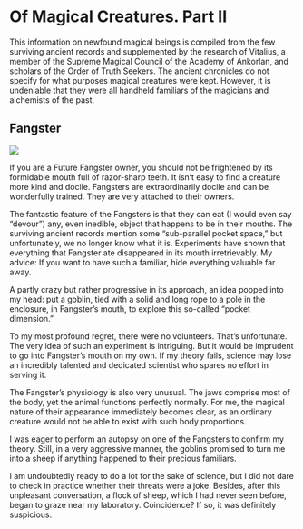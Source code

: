 # Of Magical Creatures. Part II

This information on newfound magical beings is compiled from the few surviving ancient records and supplemented by the research of Vitalius, a member of the Supreme Magical Council of the Academy of Ankorlan, and scholars of the Order of Truth Seekers. The ancient chronicles do not specify for what purposes magical creatures were kept. However, it is undeniable that they were all handheld familiars of the magicians and alchemists of the past.

## Fangster

![](zybastik.2x.png)

If you are a Future Fangster owner, you should not be frightened by its formidable mouth full of razor-sharp teeth. It isn’t easy to find a creature more kind and docile. Fangsters are extraordinarily docile and can be wonderfully trained. They are very attached to their owners.

The fantastic feature of the Fangsters is that they can eat (I would even say “devour”) any, even inedible, object that happens to be in their mouths. The surviving ancient records mention some “sub-parallel pocket space,” but unfortunately, we no longer know what it is. Experiments have shown that everything that Fangster ate disappeared in its mouth irretrievably. My advice: If you want to have such a familiar, hide everything valuable far away.

A partly crazy but rather progressive in its approach, an idea popped into my head: put a goblin, tied with a solid and long rope to a pole in the enclosure, in Fangster’s mouth, to explore this so-called “pocket dimension.”

To my most profound regret, there were no volunteers. That’s unfortunate. The very idea of such an experiment is intriguing. But it would be imprudent to go into Fangster’s mouth on my own. If my theory fails, science may lose an incredibly talented and dedicated scientist who spares no effort in serving it.

The Fangster’s physiology is also very unusual. The jaws comprise most of the body, yet the animal functions perfectly normally. For me, the magical nature of their appearance immediately becomes clear, as an ordinary creature would not be able to exist with such body proportions.

I was eager to perform an autopsy on one of the Fangsters to confirm my theory. Still, in a very aggressive manner, the goblins promised to turn me into a sheep if anything happened to their precious familiars.

I am undoubtedly ready to do a lot for the sake of science, but I did not dare to check in practice whether their threats were a joke. Besides, after this unpleasant conversation, a flock of sheep, which I had never seen before, began to graze near my laboratory. Coincidence? If so, it was definitely suspicious.